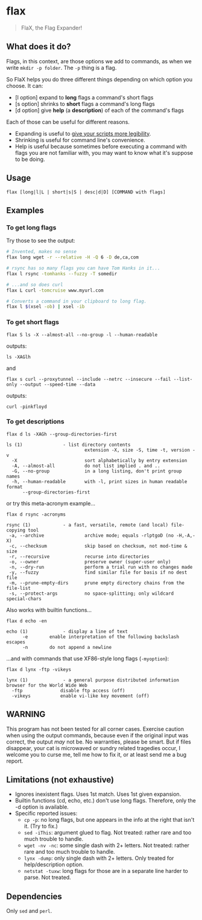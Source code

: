 # flax

> FlaX, the Flag Expander!

## What does it do?
Flags, in this context, are those options we add to commands, as when we write `mkdir -p folder`. The `-p` thing is a flag.

So FlaX helps you do three different things depending on which option you choose. It can: 
* [l option] expand to **long** flags a command's short flags 
* [s option] shrinks to **short** flags a command's long flags
* [d option] give **help** (a **description**) of each of the command's flags

Each of those can be useful for different reasons.
* Expanding is useful to [give your scripts more legibility](https://thechangelog.com/use-long-flags-when-scripting/).
* Shrinking is useful for command line's convenience.
* Help is useful because sometimes before executing a command with flags you are not familiar with, you may want to know what it's suppose to be doing.

## Usage 
`flax [long|l|L | short|s|S | desc|d|D] [COMMAND with flags]`

## Examples

### To get long flags

Try those to see the output:

```bash
# Invented, makes no sense
flax long wget -r --relative -H -Q 6 -D de,ca,com 

# rsync has so many flags you can have Tom Hanks in it...
flax l rsync -tomhanks --fuzzy -T somedir

# ...and so does curl
flax L curl -tomcruise www.myurl.com

# Converts a command in your clipboard to long flag.
flax l $(xsel -ob) | xsel -ib
```

### To get short flags

`flax S ls -X --almost-all --no-group -l --human-readable`

outputs: 

`ls -XAGlh`

and

`flax s curl --proxytunnel --include --netrc --insecure --fail --list-only --output --speed-time --data`

outputs: 

`curl -pinkfloyd`

### To get descriptions

`flax d ls -XAGh --group-directories-first`

```
ls (1)               - list directory contents
                             extension -X, size -S, time -t, version -v  
  -X                         sort alphabetically by entry extension  
  -A, --almost-all           do not list implied . and ..  
  -G, --no-group             in a long listing, don't print group names  
  -h, --human-readable       with -l, print sizes in human readable format  
      --group-directories-first 
```
or try this meta-acronym example...

`flax d rsync -acronyms`

```
rsync (1)            - a fast, versatile, remote (and local) file-copying tool
 -a, --archive               archive mode; equals -rlptgoD (no -H,-A,-X)  
 -c, --checksum              skip based on checksum, not mod-time & size  
 -r, --recursive             recurse into directories  
 -o, --owner                 preserve owner (super-user only)  
 -n, --dry-run               perform a trial run with no changes made  
 -y, --fuzzy                 find similar file for basis if no dest file  
 -m, --prune-empty-dirs      prune empty directory chains from the file-list  
 -s, --protect-args          no space-splitting; only wildcard special-chars
 ```

Also works with builtin functions...

`flax d echo -en`

```
echo (1)             - display a line of text
      -e        enable interpretation of the following backslash escapes  
      -n        do not append a newline
```

...and with commands that use XF86-style long flags (`-myoption`):

`flax d lynx -ftp -vikeys`

```
lynx (1)             - a general purpose distributed information browser for the World Wide Web
  -ftp              disable ftp access (off)  
  -vikeys           enable vi-like key movement (off)
```


## WARNING
This program has not been tested for all corner cases. Exercise caution when using the output commands, because even if the original input was correct, the output *may* not be. No warranties, please be smart. But if files disappear, your cat is microwaved or sundry related tragedies occur, I welcome you to curse me, tell me how to fix it, or at least send me a bug report.

## Limitations (not exhaustive)
* Ignores inexistent flags. Uses 1st match. Uses 1st given expansion.
* Builtin functions (cd, echo, etc.) don't use long flags. Therefore, only the -d option is available.
* Specific reported issues:
  * `cp -p`:  no long flags, but one appears in the info at the right that isn't it. (Try to fix.)
  * `sed -iThis`:  argument glued to flag. Not treated: rather rare and too much trouble to handle.
  * `wget -nv -nc`:  some single dash with 2+ letters. Not treated: rather rare and too much trouble to handle.
  * `lynx -dump`:  only single dash with 2+ letters. Only treated for help/description option.
  * `netstat -tuxw`:  long flags for those are in a separate line harder to parse. Not treated.

## Dependencies
Only `sed` and `perl`.

